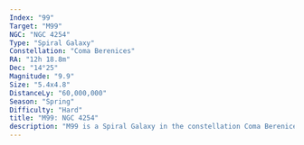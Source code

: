 ```yaml
---
Index: "99"
Target: "M99"
NGC: "NGC 4254"
Type: "Spiral Galaxy"
Constellation: "Coma Berenices"
RA: "12h 18.8m"
Dec: "14°25"
Magnitude: "9.9"
Size: "5.4x4.8"
DistanceLy: "60,000,000"
Season: "Spring"
Difficulty: "Hard"
title: "M99: NGC 4254"
description: "M99 is a Spiral Galaxy in the constellation Coma Berenices."
---
```

